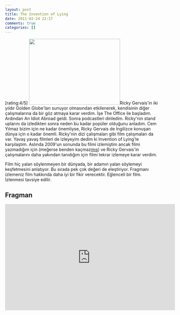 ```yaml
---
layout: post
title: The Invention of Lying
date: 2011-02-24 22:17
comments: true
categories: []
---
```

[rating:4/5]
<img class="alignleft size-medium wp-image-2267" title="Invention_of_Lying_Movie" src="http://onurbaykal.com.tr/wp-content/uploads/2011/02/Invention_of_Lying_Movie-300x216.jpg" alt="" width="300" height="216" />Ricky Gervais'in iki yıldır Golden Globe'ları sunuyor olmasından etkilenerek, kendisinin diğer çalışmalarına da bir göz atmaya karar verdim. İşe The Office ile başladım. Ardından An Idiot Abroad geldi. Sonra podcastleri dinledim. Ricky'nin stand uplarını da izledikten sonra neden bu kadar popüler olduğunu anladım. Cem Yılmaz bizim için ne kadar önemliyse, Ricky Gervais de İngilizce konuşan dünya için o kadar önemli. Ricky'nin dizi çalışmaları gibi film çalışmaları da var. Yavaş yavaş filmleri de izleyeyim dedim ki Invention of Lying'le karşılaştım. Aslında 2009'un sonunda bu filmi izlemiştim ancak filmi yazmadığım için (meğerse benden kaçmaz<a href="http://onurbaykal.com.tr/2009/12/the-boondock-saints-law-abiding-citizen-ve-the-invention-of-lying/">mış</a>) ve Ricky Gervais'in çalışmalarını daha yakından tanıdığım için filmi tekrar izlemeye karar verdim.

Film hiç yalan söylenmeyen bir dünyada, bir adamın yalan söylemeyi keşfetmesini anlatıyor. Bu sırada pek çok değeri de eleştiriyor. Fragmanı izlemeniz film hakkında daha iyi bir fikir verecektir. Eğlenceli bir film. İzlenmesi tavsiye edilir.
<!--more-->
<h2>Fragman</h2>
<iframe title="YouTube video player" width="560" height="349" src="http://www.youtube.com/embed/a-H2dNfx-Uw?rel=0" frameborder="0" allowfullscreen></iframe>
